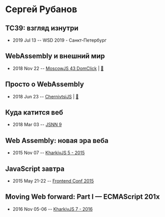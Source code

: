 # Сергей Рубанов

## TC39: взгляд изнутри
- 2019 Jul 13 -- WSD 2019 - Санкт-Петербург    
## WebAssembly и внешний мир
- 2018 Nov 22 -- [MoscowJS 43 DomClick](https://youtu.be/vhHrHdtv7Po?t=6449)  | [:notebook:](https://cloud.mail.ru/public/5QdE/AXb9H6Bot)  
## Просто о WebAssembly
- 2018 Jun 23 -- [ChernivtsiJS](https://youtu.be/anVHSZtJhfc)  | [:notebook:](https://chernivtsi.js.org/webassembly-simplified/)  
## Куда катится веб
- 2018 Mar 03 -- [JSNN 9](https://youtu.be/ZtJZ2qDjee4)    
## Web Assembly: новая эра веба
- 2015 Nov 07 -- [KharkivJS 5 - 2015](https://www.youtube.com/watch?v=eWF_1nMM5Yo)    
## JavaScript завтра
- 2015 May 21-22 -- [Frontend Conf 2015](https://www.youtube.com/watch?v=9761FeyE5Mc)    
## Moving Web forward: Part I — ECMAScript 201x
- 2016 Nov 05-06 -- [KharkivJS 7 - 2016](https://www.youtube.com/watch?v=pjDpN3nRpdc)    
